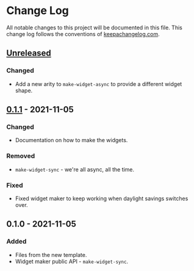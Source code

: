 # Change Log
All notable changes to this project will be documented in this file. This change log follows the conventions of [keepachangelog.com](http://keepachangelog.com/).

## [Unreleased]
### Changed
- Add a new arity to `make-widget-async` to provide a different widget shape.

## [0.1.1] - 2021-11-05
### Changed
- Documentation on how to make the widgets.

### Removed
- `make-widget-sync` - we're all async, all the time.

### Fixed
- Fixed widget maker to keep working when daylight savings switches over.

## 0.1.0 - 2021-11-05
### Added
- Files from the new template.
- Widget maker public API - `make-widget-sync`.

[Unreleased]: https://sourcehost.site/your-name/clojure-graphql/compare/0.1.1...HEAD
[0.1.1]: https://sourcehost.site/your-name/clojure-graphql/compare/0.1.0...0.1.1

